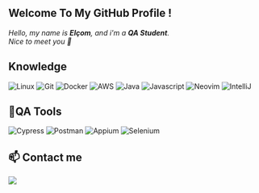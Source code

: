 ## Welcome To My GitHub Profile !

*Hello, my name is **Elçom**, and i'm a **QA Student**.*<br/>
*Nice to meet you 👋*


## Knowledge

![Linux](https://img.shields.io/badge/-Linux-black?style=for-the-badge&logo=linux)
![Git](https://img.shields.io/badge/-git-black?style=for-the-badge&logo=git)
![Docker](https://img.shields.io/badge/-Docker-black?style=for-the-badge&logo=Docker)
![AWS](https://img.shields.io/badge/-AWS-black?style=for-the-badge&logo=Amazon-AWS&logoColor=yellow)
![Java](https://img.shields.io/badge/-Java-black?style=for-the-badge&logo=openjdk)
![Javascript](https://img.shields.io/badge/-javascript-black?style=for-the-badge&logo=javascript)
![Neovim](https://img.shields.io/badge/-neovim-black?style=for-the-badge&logo=neovim)
![IntelliJ](https://img.shields.io/badge/-intellij-black?style=for-the-badge&logo=intellij-idea)

## 🧪QA Tools

![Cypress](https://img.shields.io/badge/-cypress-black?style=for-the-badge&logo=cypress)
![Postman](https://img.shields.io/badge/-postman-black?style=for-the-badge&logo=postman)
![Appium](https://img.shields.io/badge/-appium-black?style=for-the-badge&logo=appium-framework)
![Selenium](https://img.shields.io/badge/-selenium-black?style=for-the-badge&logo=selenium)

## 📫 Contact me
<a href="https://www.linkedin.com/in/elcom-junior/" target="_blank"><img src="https://img.shields.io/badge/-Linkedin-black?style=for-the-badge&logo=Linkedin&logoColor=blue" /></a>
